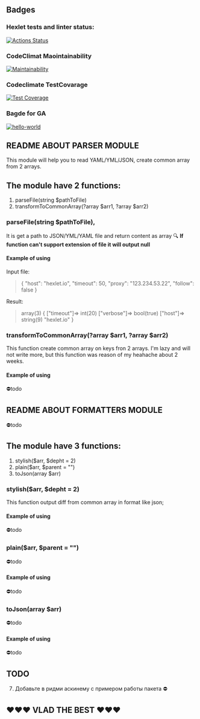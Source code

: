 ## Badges

### Hexlet tests and linter status:

[![Actions Status](https://github.com/marmadukeone/php-project-48/workflows/hexlet-check/badge.svg)](https://github.com/marmadukeone/php-project-48/actions)

### CodeClimat Maointainability

[![Maintainability](https://api.codeclimate.com/v1/badges/a74afdf2d4a9c6d51805/maintainability)](https://codeclimate.com/github/marmadukeone/php-project-48/maintainability)

### Codeclimate TestCovarage

[![Test Coverage](https://api.codeclimate.com/v1/badges/a74afdf2d4a9c6d51805/test_coverage)](https://codeclimate.com/github/marmadukeone/php-project-48/test_coverage)

### Bagde for GA

[![hello-world](https://github.com/marmadukeone/php-project-48/actions/workflows/hello-world.yml/badge.svg?branch=main)](https://github.com/marmadukeone/php-project-48/actions/workflows/hello-world.yml)

## README ABOUT PARSER MODULE

This module will help you to read YAML/YML/JSON, create common array from 2 arrays.

## The module have 2 functions:
1. parseFile(string $pathToFile)
2. transformToCommonArray(?array $arr1, ?array $arr2)




### parseFile(string $pathToFile), 
It is get a path to JSON/YML/YAML file and return content as array
🔍 **If function can't support extension of file it will output null**

#### Example of using

Input file:

> {
> "host": "hexlet.io",
> "timeout": 50,
> "proxy": "123.234.53.22",
> "follow": false
> }

Result:
>array(3) {
>  ["timeout"]=>
>  int(20)
>  ["verbose"]=>
>  bool(true)
>  ["host"]=>
> string(9) "hexlet.io"
>}

### transformToCommonArray(?array $arr1, ?array $arr2)
This function create common array on keys fron 2 arrays. I'm lazy and will not write more, but this function was reason of my heahache about 2 weeks. 

#### Example of using
⛔️todo


## README ABOUT FORMATTERS MODULE
⛔️todo

## The module have 3 functions:
1. stylish($arr, $depht = 2)
2. plain($arr, $parent = "")
3. toJson(array $arr)

### stylish($arr, $depht = 2)
This function output diff from common array in format like json;

#### Example of using
⛔️todo

### plain($arr, $parent = "")
⛔️todo

#### Example of using
⛔️todo

### toJson(array $arr)
⛔️todo
#### Example of using
⛔️todo

## TODO
7. Добавьте в ридми аскинему с примером работы пакета ⛔️


## ❤️❤️❤️ VLAD THE BEST ❤️❤️❤️
